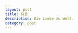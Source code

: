 ```yaml
---
layout: post
title: 只言
description: Die Liebe zu Welt.
category: post
---
```






[Candyman.]:    http://Candyman..github.io  "Candyman."

